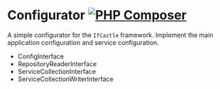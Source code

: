 # Configurator [![PHP Composer](https://github.com/EdmondDantes/configurator-ini/actions/workflows/php.yml/badge.svg)](https://github.com/EdmondDantes/configurator-ini/actions/workflows/php.yml)

A simple configurator for the `IfCastle` framework.
Implement the main application configuration and service configuration.



* ConfigInterface
* RepositoryReaderInterface
* ServiceCollectionInterface
* ServiceCollectionWriterInterface